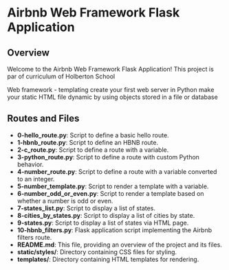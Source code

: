 # Airbnb Web Framework Flask Application

## Overview

Welcome to the Airbnb Web Framework Flask Application! This project is par of curriculum of Holberton School

Web framework - templating
create your first web server in Python
make your static HTML file dynamic by using objects stored in a file or database

## Routes and Files

- **0-hello_route.py**: Script to define a basic hello route.
- **1-hbnb_route.py**: Script to define an HBNB route.
- **2-c_route.py**: Script to define a route with a variable.
- **3-python_route.py**: Script to define a route with custom Python behavior.
- **4-number_route.py**: Script to define a route with a variable converted to an integer.
- **5-number_template.py**: Script to render a template with a variable.
- **6-number_odd_or_even.py**: Script to render a template based on whether a number is odd or even.
- **7-states_list.py**: Script to display a list of states.
- **8-cities_by_states.py**: Script to display a list of cities by state.
- **9-states.py**: Script to display a list of states via HTML page.
- **10-hbnb_filters.py**: Flask application script implementing the Airbnb filters route.
- **README.md**: This file, providing an overview of the project and its files.
- **static/styles/**: Directory containing CSS files for styling.
- **templates/**: Directory containing HTML templates for rendering.
